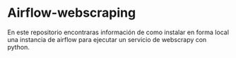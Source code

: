 # Airflow-webscraping
En este repositorio encontraras información de como instalar en forma local una instancia de airflow para ejecutar un servicio de webscrapy con python.
